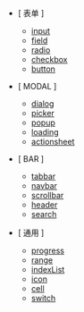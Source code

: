 - [ 表单 ]
    - [input](/zh-cn/input)
    - [field](/zh-cn/field)
    - [radio](/zh-cn/radio)
    - [checkbox](/zh-cn/checkbox)
    - [button](/zh-cn/button)

- [ MODAL ]
    - [dialog](/zh-cn/dialog)
    - [picker](/zh-cn/picker)
    - [popup](/zh-cn/popup)
    - [loading](/zh-cn/loading)
    - [actionsheet](/zh-cn/actionsheet)

- [ BAR ]
    - [tabbar](/zh-cn/tabbar)
    - [navbar](/zh-cn/navbar)
    - [scrollbar](/zh-cn/scrollbar)
    - [header](/zh-cn/header)
    - [search](/zh-cn/search)

- [ 通用 ]
    - [progress](/zh-cn/progress)
    - [range](/zh-cn/range)
    - [indexList](/zh-cn/indexList)
    - [icon](/zh-cn/icon)
    - [cell](/zh-cn/cell)
    - [switch](/zh-cn/switch)

